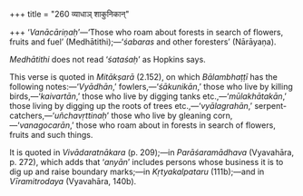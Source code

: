 +++
title = "260 व्याधाञ् शाकुनिकान्"

+++
‘*Vanācāriṇaḥ*’—‘Those who roam about forests in search of flowers,
fruits and fuel’ (Medhātithi);—‘*śabaras* and other foresters’
(Nārāyaṇa).

*Medhātithi* does not read ‘*śataśaḥ*’ as Hopkins says.

This verse is quoted in *Mitākṣarā* (2.152), on which *Bālambhaṭṭī* has
the following notes:—‘*Vyādhān*,’ fowlers,—‘*śākunikān*,’ those who live
by killing birds,—‘*kaivartān*,’ those who live by digging tanks
etc.,—‘*mūlakhātakān*,’ those living by digging up the roots of trees
etc.,—‘*vyālagrahān*,’ serpent-catchers,—‘*uñchavṛttinaḥ*’ those who
live by gleaning corn,—‘*vanagocarān*,’ those who roam about in forests
in search of flowers, fruits and such things.

It is quoted in *Vivādaratnākara* (p. 209);—in *Parāśaramādhava*
(Vyavahāra, p. 272), which adds that ‘*anyān*’ includes persons whose
business it is to dig up and raise boundary marks;—in *Kṛtyakalpataru*
(111b);—and in *Vīramitrodaya* (Vyavahāra, 140b).


